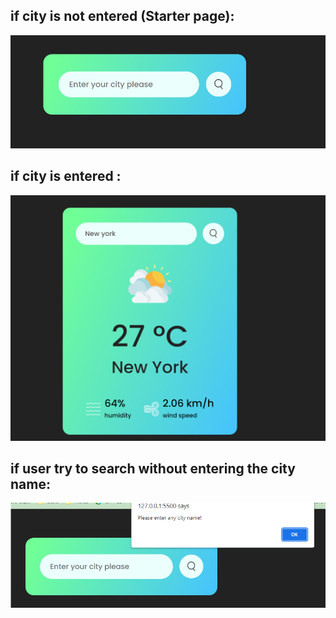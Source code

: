 
## if city is not entered  (Starter page):
![image](App_SS/image.png)

## if city is entered :
![image](App_SS/image-1.png)


## if user try to search without entering the city name:
![image](App_SS/image-2.png)